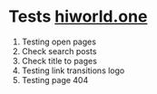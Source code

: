 # Tests [hiworld.one](https://hiworld.one)

1. Testing open pages
2. Check search posts
3. Check title to pages 
4. Testing link transitions logo
5. Testing page 404
 
